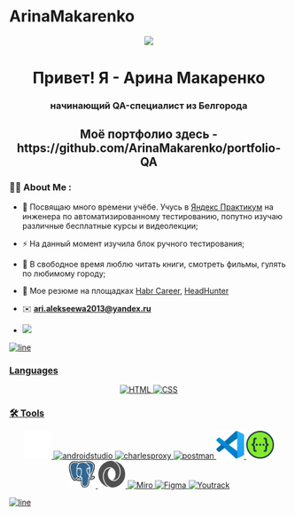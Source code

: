 # ArinaMakarenko
<div id="header" align='center'>
<div id="header" align="center">
  <img src="https://media.giphy.com/media/v1.Y2lkPTc5MGI3NjExY3lrcHlleGk1Y2xzZjIzbnN5bnY1NnRqamplMm0zanhzanM5aDA2aCZlcD12MV9pbnRlcm5hbF9naWZfYnlfaWQmY3Q9cw/aIJDrOomj81MQZz2uO/giphy.gif" width="200"/>
</div>
  <h1>Привет! Я - Арина Макаренко</h1>
    <h3> начинающий QA-специалист из Белгорода</h3>  
  <h2>Моё портфолио здесь - https://github.com/ArinaMakarenko/portfolio-QA</h2>
</div>

### :woman_technologist: About Me :
- :telescope: Посвящаю много времени учёбе.
  Учусь в [Яндекс Практикум](https://practicum.yandex.ru)  на инженера по автоматизированному тестированию, попутно изучаю различные бесплатные курсы и видеолекции;
- :zap: На данный момент изучила блок ручного тестирования;
- :seedling:  В свободное время люблю читать книги, смотреть фильмы, гулять по любимому городу;


- :page_facing_up: Мое резюме на площадках [Habr Career](https://career.habr.com/arinaqa), [HeadHunter](https://belgorod.hh.ru/applicant/resumes/view?resume=d89bc0c3ff0d186fcb0039ed1f324c6e79326e)
- :envelope: **ari.alekseewa2013@yandex.ru**
- <a href="https://t.me/ri_ap">
      <img src="https://img.shields.io/badge/Telegram-2CA5E0?style=for-the-badge&logo=telegram&logoColor=white"
      </a>

![line](https://capsule-render.vercel.app/api?type=rect&color=gradient&height=1)

### Languages 
<div id="header" align='center'>
    <img src="https://cdn.jsdelivr.net/gh/devicons/devicon/icons/html5/html5-original.svg" alt="HTML" width="50" height="50"/>
    <img src="https://cdn.jsdelivr.net/gh/devicons/devicon/icons/css3/css3-original.svg" alt="CSS" width="50" height="50"/>
</div>

### :hammer_and_wrench:  Tools
<div id="header" align='center'> 
    <img src="https://github.com/ChromeDevTools/devtools-logo/blob/master/logos/svg/chrome-devtools-square-responsive.svg" alt="chromedevtools" width="50" height="50"/>
    <img src="https://cdn.jsdelivr.net/gh/devicons/devicon/icons/androidstudio/androidstudio-original.svg" alt="androidstudio" width="50" height="50"/>
    <img src="https://github.com/DianaRazyapova/DianaRazyapova/assets/115238502/a908d9ed-b29f-49c1-9de8-77e89c360fb1" alt="charlesproxy " width="50" height="50"/>
    <img src="https://www.vectorlogo.zone/logos/getpostman/getpostman-icon.svg" alt="postman" width="50" height="50"/>
    <img src="https://github.com/devicons/devicon/blob/master/icons/vscode/vscode-original.svg" width="50" height="50"/> 
    <img src="https://github.com/devicons/devicon/blob/master/icons/swagger/swagger-original.svg" width="50" height="50"/>
    <img src="https://github.com/devicons/devicon/blob/master/icons/postgresql/postgresql-original.svg" width="50" height="50"/>
    <img src="https://github.com/devicons/devicon/blob/master/icons/json/json-plain.svg" width="50" height="50"/>
   <img href="https://miro.com/" target="_blank" rel="noreferrer"><img src="https://w7.pngwing.com/pngs/885/629/png-transparent-miro-hd-logo-thumbnail.png" width="50" height="50" alt="Miro" />
   <img href="https://www.figma.com/" target="_blank" rel="noreferrer"><img src="https://raw.githubusercontent.com/danielcranney/readme-generator/main/public/icons/skills/figma-colored.svg" width="50" height="50" alt="Figma" />
  <img href="https://www.jetbrains.com/youtrack/" target="_blank" rel="noreferrer"><img src="https://upload.wikimedia.org/wikipedia/commons/9/95/YouTrack_Icon.png" width="50" height="50" alt="Youtrack" />
</div>

![line](https://capsule-render.vercel.app/api?type=rect&color=gradient&height=1)
